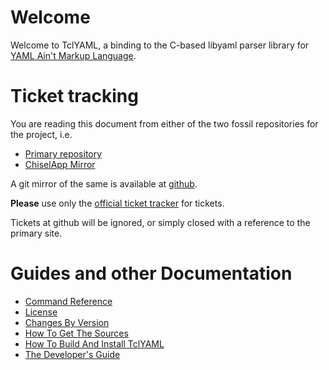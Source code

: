 # Welcome

Welcome to TclYAML, a binding to the C-based libyaml parser library
for [YAML Ain't Markup Language](http://yaml.org).

# Ticket tracking

You are reading this document from either of the two fossil
repositories for the project, i.e.

  - [Primary repository](http://core.tcl-lang.org/akupries/tclyaml)
  - [ChiselApp Mirror](https://chiselapp.com/user/andreas_kupries/repository/tclyaml/index)

A git mirror of the same is available at
[github](https://github.com/andreas-kupries/tclyaml).

__Please__ use only the
[official ticket tracker](https://core.tcl-lang.org/akupries/tclyaml/reportlist)
for tickets.

Tickets at github will be ignored, or simply closed with a reference
to the primary site.

# Guides and other Documentation

   * [Command Reference](embedded/md/doc/files/tclyaml.md)
   * [License](embedded/md/doc/files/tclyaml_license.md)
   * [Changes By Version](embedded/md/doc/files/tclyaml_changes.md)
   * [How To Get The Sources](embedded/md/doc/files/tclyaml_sources.md)
   * [How To Build And Install TclYAML](embedded/md/doc/files/tclyaml_installer.md)
   * [The Developer's Guide](embedded/md/doc/files/tclyaml_devguide.md)
